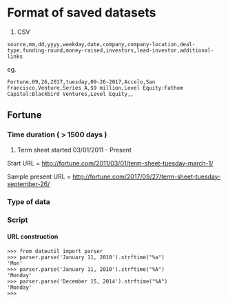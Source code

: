 # Format of saved datasets

1. CSV

```
source,mm,dd,yyyy,weekday,date,company,company-location,deal-type,funding-round,money-raised,investors,lead-investor,additional-links
```
eg.
```
Fortune,09,26,2017,tuesday,09-26-2017,Accelo,San Francisco,Venture,Series A,$9 million,Level Equity:Fathom Capital:Blackbird Ventures,Level Equity,,
```

## Fortune

### Time duration ( > 1500 days )

1. Term sheet started 03/01/2011 - Present

Start URL = http://fortune.com/2011/03/01/term-sheet-tuesday-march-1/

Sample present URL = http://fortune.com/2017/09/27/term-sheet-tuesday-september-26/

### Type of data

### Script

#### URL construction
```
>>> from dateutil import parser
>>> parser.parse('January 11, 2010').strftime("%a")
'Mon'
>>> parser.parse('January 11, 2010').strftime("%A")
'Monday'
>>> parser.parse('December 15, 2014').strftime("%A")
'Monday'
>>>
```
